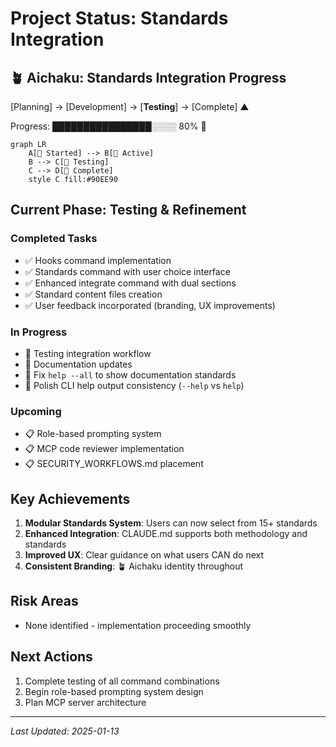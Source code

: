 # Project Status: Standards Integration

## 🪴 Aichaku: Standards Integration Progress

[Planning] → [Development] → [**Testing**] → [Complete] ▲

Progress: ████████████████░░░░ 80% 🌿

```mermaid
graph LR
    A[🌱 Started] --> B[🌿 Active]
    B --> C[🌳 Testing]
    C --> D[🍃 Complete]
    style C fill:#90EE90
```

## Current Phase: Testing & Refinement

### Completed Tasks

- ✅ Hooks command implementation
- ✅ Standards command with user choice interface
- ✅ Enhanced integrate command with dual sections
- ✅ Standard content files creation
- ✅ User feedback incorporated (branding, UX improvements)

### In Progress

- 🔄 Testing integration workflow
- 🔄 Documentation updates
- 🔄 Fix `help --all` to show documentation standards
- 🔄 Polish CLI help output consistency (`--help` vs `help`)

### Upcoming

- 📋 Role-based prompting system
- 📋 MCP code reviewer implementation
- 📋 SECURITY_WORKFLOWS.md placement

## Key Achievements

1. **Modular Standards System**: Users can now select from 15+ standards
2. **Enhanced Integration**: CLAUDE.md supports both methodology and standards
3. **Improved UX**: Clear guidance on what users CAN do next
4. **Consistent Branding**: 🪴 Aichaku identity throughout

## Risk Areas

- None identified - implementation proceeding smoothly

## Next Actions

1. Complete testing of all command combinations
2. Begin role-based prompting system design
3. Plan MCP server architecture

---

_Last Updated: 2025-01-13_
